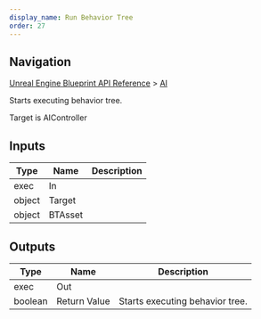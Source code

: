 ```yaml
---
display_name: Run Behavior Tree
order: 27
---
```

## Navigation

[Unreal Engine Blueprint API Reference](https://dev.epicgames.com/documentation/en-us/unreal-engine/BlueprintAPI) > [AI](https://dev.epicgames.com/documentation/en-us/unreal-engine/BlueprintAPI/AI)

Starts executing behavior tree.

Target is AIController

## Inputs

| Type | Name | Description |
| --- | --- | --- |
| exec | In |  |
| object | Target |  |
| object | BTAsset |  |

## Outputs

| Type | Name | Description |
| --- | --- | --- |
| exec | Out |  |
| boolean | Return Value | Starts executing behavior tree. |
